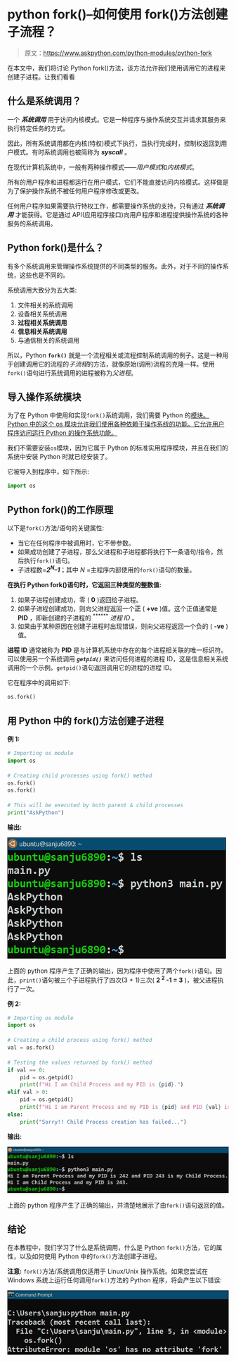 # python fork()–如何使用 fork()方法创建子流程？

> 原文：<https://www.askpython.com/python-modules/python-fork>

在本文中，我们将讨论 Python fork()方法，该方法允许我们使用调用它的进程来创建子进程。让我们看看

## 什么是系统调用？

一个 ***系统调用*** 用于访问内核模式。它是一种程序与操作系统交互并请求其服务来执行特定任务的方式。

因此，所有系统调用都在内核(特权)模式下执行，当执行完成时，控制权返回到用户模式。有时系统调用也被简称为 ***syscall*** 。

在现代计算机系统中，一般有两种操作模式——*用户模式*和*内核模式*。

所有的用户程序和进程都运行在用户模式，它们不能直接访问内核模式。这样做是为了保护操作系统不被任何用户程序修改或更改。

任何用户程序如果需要执行特权工作，都需要操作系统的支持，只有通过 ***系统调用*** 才能获得。它是通过 API(应用程序接口)向用户程序和进程提供操作系统的各种服务的系统调用。

## **Python fork()是什么？**

有多个系统调用来管理操作系统提供的不同类型的服务。此外，对于不同的操作系统，这些也是不同的。

系统调用大致分为五大类:

1.  文件相关的系统调用
2.  设备相关系统调用
3.  **过程相关系统调用**
4.  **信息相关系统调用**
5.  与通信相关的系统调用

所以，Python **`fork()`** 就是一个流程相关或流程控制系统调用的例子。这是一种用于创建调用它的流程的*子流程*的方法，就像原始(调用)流程的克隆一样。使用`fork()`语句进行系统调用的进程被称为*父进程*。

## **导入操作系统模块**

为了在 Python 中使用和实现`fork()`系统调用，我们需要 Python 的[模块。Python 中的这个 os 模块允许我们使用各种依赖于操作系统的功能。它允许用户程序访问运行 Python 的操作系统功能。](https://www.askpython.com/python-modules/python-os-module-10-must-know-functions)

我们不需要安装`os`模块，因为它属于 Python 的标准实用程序模块，并且在我们的系统中安装 Python 时就已经安装了。

它被导入到程序中，如下所示:

```py
import os

```

## **Python fork()的工作原理**

以下是`fork()`方法/语句的关键属性:

*   当它在任何程序中被调用时，它不带参数。
*   如果成功创建了子进程，那么父进程和子进程都将执行下一条语句/指令，然后执行`fork()`语句。
*   子进程数=***2<sup>N</sup>–1***；其中 *N* =主程序内部使用的`fork()`语句的数量。

**在执行 Python fork()语句时，它返回三种类型的整数值:**

1.  如果子进程创建成功，零 ( **0** )返回给子进程。
2.  如果子进程创建成功，则向父进程返回一个**正** ( **+ve** )值。这个正值通常是 **PID** ，即新创建的子进程的 <sup>******</sup> *进程 ID* 。
3.  如果由于某种原因在创建子进程时出现错误，则向父进程返回一个负的 ( **-ve** )值。

**进程 ID** 通常被称为 **PID** 是与计算机系统中存在的每个进程相关联的唯一标识符。可以使用另一个系统调用 ***`getpid()`*** 来访问任何进程的进程 ID，这是信息相关系统调用的一个示例。`getpid()`语句返回调用它的进程的进程 ID。

它在程序中的调用如下:

```py
os.fork()

```

## **用 Python 中的 fork()方法创建子进程**

**例 1:**

```py
# Importing os module
import os

# Creating child processes using fork() method
os.fork()
os.fork()

# This will be executed by both parent & child processes
print("AskPython")

```

**输出:**

![Python fork()](img/6ed73b6daf526ea0dda42ac31419b403.png)

上面的 python 程序产生了正确的输出，因为程序中使用了两个`fork()`语句。因此，`print()`语句被三个子进程执行了四次(3 + 1)三次( **2 <sup>2</sup> -1 = 3** )，被父进程执行了一次。

**例 2:**

```py
# Importing os module
import os

# Creating a child process using fork() method
val = os.fork()

# Testing the values returned by fork() method
if val == 0:
    pid = os.getpid()
    print(f"Hi I am Child Process and my PID is {pid}.")
elif val > 0:
    pid = os.getpid()
    print(f"Hi I am Parent Process and my PID is {pid} and PID {val} is my Child Process.")
else:
    print("Sorry!! Child Process creation has failed...")

```

**输出:**

![Python fork()](img/a7affcb09b02f6ef4d8eb7fec3d293d5.png)

上面的 python 程序产生了正确的输出，并清楚地展示了由`fork()`语句返回的值。

## **结论**

在本教程中，我们学习了什么是系统调用，什么是 Python `fork()`方法，它的属性，以及如何使用 Python 中的`fork()`方法创建子进程。

**注意:** `fork()`方法/系统调用仅适用于 Linux/Unix 操作系统。如果您尝试在 Windows 系统上运行任何调用`fork()`方法的 Python 程序，将会产生以下错误:

![Fork Windows Error](img/ef1eb0b743bd9dc12ca0e9b61bffa335.png)